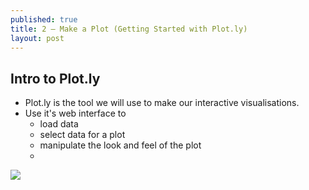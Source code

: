 ```yaml
---
published: true
title: 2 — Make a Plot (Getting Started with Plot.ly)
layout: post
---
```

## Intro to Plot.ly

* Plot.ly is the tool we will use to make our interactive visualisations.
* Use it's web interface to 
    * load data
    * select data for a plot
    * manipulate the look and feel of the plot
    * 

![](http://i.imgur.com/CDqx3Dc.gif)